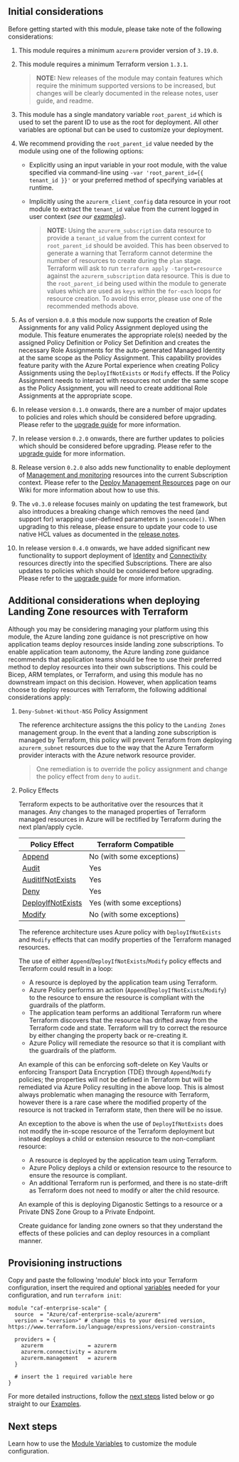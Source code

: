 <!-- markdownlint-disable first-line-h1 -->
## Initial considerations

Before getting started with this module, please take note of the following considerations:

1. This module requires a minimum `azurerm` provider version of `3.19.0`.

1. This module requires a minimum Terraform version `1.3.1`.

    > **NOTE:** New releases of the module may contain features which require the minimum supported versions to be increased, but changes will be clearly documented in the release notes, user guide, and readme.

1. This module has a single mandatory variable `root_parent_id` which is used to set the parent ID to use as the root for deployment. All other variables are optional but can be used to customize your deployment.

1. We recommend providing the `root_parent_id` value needed by the module using one of the following options:
    - Explicitly using an input variable in your root module, with the value specified via command-line using `-var 'root_parent_id={{ tenant_id }}'` or your preferred method of specifying variables at runtime.
    - Implicitly using the `azurerm_client_config` data resource in your root module to extract the `tenant_id` value from the current logged in user context (_see our [examples](Examples)_).

      > **NOTE:** Using the `azurerm_subscription` data resource to provide a `tenant_id` value from the current context for `root_parent_id` should be avoided. This has been observed to generate a warning that Terraform cannot determine the number of resources to create during the `plan` stage.
      > Terraform will ask to run `terraform apply -target=resource` against the `azurerm_subscription` data resource. This is due to the `root_parent_id` being used within the module to generate values which are used as `keys` within the `for-each` loops for resource creation. To avoid this error, please use one of the recommended methods above.

1. As of version `0.0.8` this module now supports the creation of Role Assignments for any valid Policy Assignment deployed using the module.
This feature enumerates the appropriate role(s) needed by the assigned Policy Definition or Policy Set Definition and creates the necessary Role Assignments for the auto-generated Managed Identity at the same scope as the Policy Assignment.
This capability provides feature parity with the Azure Portal experience when creating Policy Assignments using the `DeployIfNotExists` or `Modify` effects.
If the Policy Assignment needs to interact with resources not under the same scope as the Policy Assignment, you will need to create additional Role Assignments at the appropriate scope.

1. In release version `0.1.0` onwards, there are a number of major updates to policies and roles which should be considered before upgrading.
Please refer to the [upgrade guide][wiki_upgrade_from_v0_0_8_to_v0_1_0] for more information.

1. In release version `0.2.0` onwards, there are further updates to policies which should be considered before upgrading.
Please refer to the [upgrade guide][wiki_upgrade_from_v0_1_2_to_v0_2_0] for more information.

1. Release version `0.2.0` also adds new functionality to enable deployment of [Management and monitoring][ESLZ-Management] resources into the current Subscription context.
Please refer to the [Deploy Management Resources][wiki_management_resources] page on our Wiki for more information about how to use this.

1. The `v0.3.0` release focuses mainly on updating the test framework, but also introduces a breaking change which removes the need (and support for) wrapping user-defined parameters in `jsonencode()`.
When upgrading to this release, please ensure to update your code to use native HCL values as documented in the [release notes](https://github.com/Azure/terraform-azurerm-caf-enterprise-scale/releases/tag/v0.3.0).

1. In release version `0.4.0` onwards, we have added significant new functionality to support deployment of [Identity][wiki_identity_resources] and [Connectivity][wiki_connectivity_resources] resources directly into the specified Subscriptions.
There are also updates to policies which should be considered before upgrading.
Please refer to the [upgrade guide][wiki_upgrade_from_v0_3_3_to_v0_4_0] for more information.

## Additional considerations when deploying Landing Zone resources with Terraform

Although you may be considering managing your platform using this module, the Azure landing zone guidance is not prescriptive on how application teams deploy resources inside landing zone subscriptions.
To enable application team autonomy, the Azure landing zone guidance recommends that application teams should be free to use their preferred method to deploy resources into their own subscriptions.
This could be Bicep, ARM templates, or Terraform, and using this module has no downstream impact on this decision.
However, when application teams choose to deploy resources with Terraform, the following additional considerations apply:

1. `Deny-Subnet-Without-NSG` Policy Assignment

    The reference architecture assigns the this policy to the `Landing Zones` management group.
    In the event that a landing zone subscription is managed by Terraform, this policy will prevent Terraform from deploying `azurerm_subnet` resources due to the way that the Azure Terraform provider interacts with the Azure network resource provider.

    > One remediation is to override the policy assignment and change the policy effect from `deny` to `audit`.

1. Policy Effects

    Terraform expects to be authoritative over the resources that it manages. Any changes to the managed properties of Terraform managed resources in Azure will be rectified by Terraform during the next plan/apply cycle.

    | Policy Effect | Terraform Compatible |
    | -------- | ------- |
    | [Append](https://learn.microsoft.com/en-us/azure/governance/policy/concepts/effects#append) | No (with some exceptions) |
    | [Audit](https://learn.microsoft.com/en-us/azure/governance/policy/concepts/effects#audit) | Yes |
    | [AuditIfNotExists](https://learn.microsoft.com/en-us/azure/governance/policy/concepts/effects#auditifnotexists) | Yes |
    | [Deny](https://learn.microsoft.com/en-us/azure/governance/policy/concepts/effects#deny) | Yes |
    | [DeployIfNotExists](https://learn.microsoft.com/en-us/azure/governance/policy/concepts/effects#deployifnotexists) | Yes (with some exceptions) |
    | [Modify](https://learn.microsoft.com/en-us/azure/governance/policy/concepts/effects#modify) | No (with some exceptions) |

    The reference architecture uses Azure policy with `DeployIfNotExists` and `Modify` effects that can modify properties of the Terraform managed resources.

    The use of either `Append`/`DeployIfNotExists`/`Modify` policy effects and Terraform could result in a loop:
    - A resource is deployed by the application team using Terraform.
    - Azure Policy performs an action (`Append`/`DeployIfNotExists`/`Modify`) to the resource to ensure the resource is compliant with the guardrails of the platform.
    - The application team performs an additional Terraform run where Terraform discovers that the resource has drifted away from the Terraform code and state. Terraform will try to correct the resource by either changing the property back or re-creating it.
    - Azure Policy will remediate the resource so that it is compliant with the guardrails of the platform.

    An example of this can be enforcing soft-delete on Key Vaults or enforcing Transport Data Encryption (TDE) through `Append`/`Modify` policies; the properties will not be defined in Terraform but will be remediated via Azure Policy resulting in the above loop. 
    This is almost always problematic when managing the resource with Terraform, however there is a rare case where the modified property of the resource is not tracked in Terraform state, then there will be no issue.

    An exception to the above is when the use of `DeployIfNotExists` does not modify the in-scope resource of the Terraform deployment but instead deploys a child or extension resource to the non-compliant resource:
    - A resource is deployed by the application team using Terraform.
    - Azure Policy deploys a child or extension resource to the resource to ensure the resource is compliant.
    - An additional Terraform run is performed, and there is no state-drift as Terraform does not need to modify or alter the child resource.

    An example of this is deploying Diganostic Settings to a resource or a Private DNS Zone Group to a Private Endpoint.

    Create guidance for landing zone owners so that they understand the effects of these policies and can deploy resources in a compliant manner.

## Provisioning instructions

Copy and paste the following 'module' block into your Terraform configuration, insert the required and optional [variables](%5BUser-Guide%5D-Module-Variables) needed for your configuration, and run `terraform init`:

```hcl
module "caf-enterprise-scale" {
  source  = "Azure/caf-enterprise-scale/azurerm"
  version = "<version>" # change this to your desired version, https://www.terraform.io/language/expressions/version-constraints

  providers = {
    azurerm              = azurerm
    azurerm.connectivity = azurerm
    azurerm.management   = azurerm
  }

  # insert the 1 required variable here
}
```

For more detailed instructions, follow the [next steps](#next-steps) listed below or go straight to our [Examples](Examples).

## Next steps

Learn how to use the [Module Variables](%5BUser-Guide%5D-Module-Variables) to customize the module configuration.

[//]: # "************************"
[//]: # "INSERT LINK LABELS BELOW"
[//]: # "************************"

[ESLZ-Management]: https://learn.microsoft.com/azure/cloud-adoption-framework/ready/enterprise-scale/management-and-monitoring

[wiki_management_resources]:                  %5BUser-Guide%5D-Management-Resources "Wiki - Management Resources"
[wiki_connectivity_resources]:                %5BUser-Guide%5D-Connectivity-Resources "Wiki - Connectivity Resources"
[wiki_identity_resources]:                    %5BUser-Guide%5D-Identity-Resources "Wiki - Identity Resources"
[wiki_upgrade_from_v0_0_8_to_v0_1_0]:         %5BUser-Guide%5D-Upgrade-from-v0.0.8-to-v0.1.0 "Wiki - Upgrade from v0.0.8 to v0.1.0"
[wiki_upgrade_from_v0_1_2_to_v0_2_0]:         %5BUser-Guide%5D-Upgrade-from-v0.1.2-to-v0.2.0 "Wiki - Upgrade from v0.1.2 to v0.2.0"
[wiki_upgrade_from_v0_3_3_to_v0_4_0]:         %5BUser-Guide%5D-Upgrade-from-v0.3.3-to-v0.4.0 "Wiki - Upgrade from v0.3.3 to v0.4.0"
